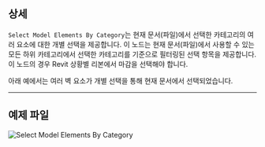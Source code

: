 ## 상세
`Select Model Elements By Category`는 현재 문서(파일)에서 선택한 카테고리의 여러 요소에 대한 개별 선택을 제공합니다. 이 노드는 현재 문서(파일)에서 사용할 수 있는 모든 하위 카테고리에서 선택한 카테고리를 기준으로 필터링된 선택 항목을 제공합니다. 이 노드의 경우 Revit 상황별 리본에서 마감을 선택해야 합니다.

아래 예에서는 여러 벽 요소가 개별 선택을 통해 현재 문서에서 선택되었습니다.
___
## 예제 파일

![Select Model Elements By Category](./Dynamo.ComboNodes.DSModelElementsByCategorySelection_img.jpg)
